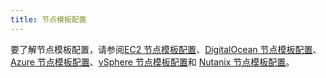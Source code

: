 ```yaml
---
title: 节点模板配置
---
```


要了解节点模板配置，请参阅[EC2 节点模板配置](../reference-guides/cluster-configuration/downstream-cluster-configuration/node-template-configuration/amazon-ec2.md)、[DigitalOcean 节点模板配置](../reference-guides/cluster-configuration/downstream-cluster-configuration/node-template-configuration/digitalocean.md)、[Azure 节点模板配置](../reference-guides/cluster-configuration/downstream-cluster-configuration/node-template-configuration/azure.md)、[vSphere 节点模板配置](../reference-guides/cluster-configuration/downstream-cluster-configuration/node-template-configuration/vsphere.md)和 [Nutanix 节点模板配置](../reference-guides/cluster-configuration/downstream-cluster-configuration/node-template-configuration/nutanix.md)。